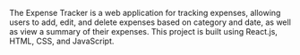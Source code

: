 The Expense Tracker is a web application for tracking expenses, allowing users to add, edit, and delete expenses based on category and date, as well as view a summary of their expenses. This project is built using React.js, HTML, CSS, and JavaScript.
